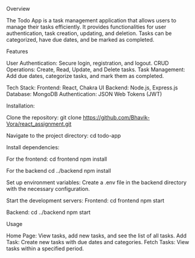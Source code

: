 Overview

The Todo App is a task management application that allows users to manage their tasks efficiently. It provides functionalities for user authentication, task creation, updating, and deletion. Tasks can be categorized, have due dates, and be marked as completed.

Features

User Authentication: Secure login, registration, and logout.
CRUD Operations: Create, Read, Update, and Delete tasks.
Task Management: Add due dates, categorize tasks, and mark them as completed.

Tech Stack:
Frontend: React, Chakra UI
Backend: Node.js, Express.js
Database: MongoDB
Authentication: JSON Web Tokens (JWT)

Installation:

Clone the repository:
git clone https://github.com/Bhavik-Vora/react_assignment.git

Navigate to the project directory:
cd todo-app

Install dependencies:

For the frontend:
cd frontend
npm install

For the backend
cd ../backend
npm install

Set up environment variables:
Create a .env file in the backend directory with the necessary configuration.

Start the development servers:
Frontend:
cd frontend
npm start

Backend:
cd ../backend
npm start

Usage

Home Page: View tasks, add new tasks, and see the list of all tasks.
Add Task: Create new tasks with due dates and categories.
Fetch Tasks: View tasks within a specified period.
